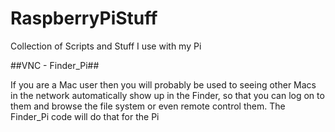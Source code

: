 RaspberryPiStuff
================

Collection of Scripts and Stuff I use with my Pi

##VNC - Finder_Pi##

If you are a Mac user then you will probably be used to seeing other Macs in the network automatically show up in the Finder, so that you can log on to
them and browse the file system or even remote control them.
The Finder_Pi code will do that for the Pi
